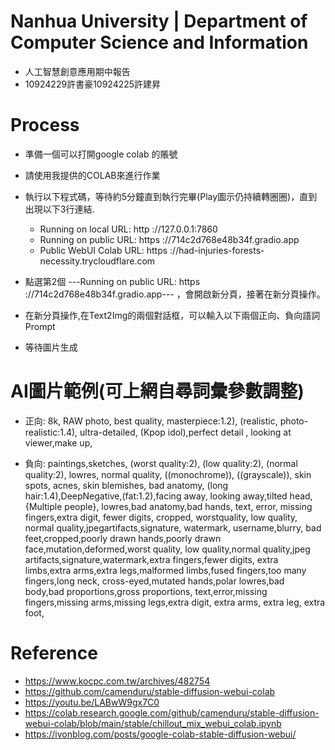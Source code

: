
# Nanhua University | Department of Computer Science and Information
* 人工智慧創意應用期中報告
* 10924229許書豪10924225許建昇

# Process
* 準備一個可以打開google colab 的賬號
* 請使用我提供的COLAB來進行作業
* 執行以下程式碼，等待約5分鐘直到執行完畢(Play圖示仍持續轉圈圈)，直到出現以下3行連結.

   * Running on local URL:  http ://127.0.0.1:7860
   * Running on public URL: https ://714c2d768e48b34f.gradio.app
   * Public WebUI Colab URL: https ://had-injuries-forests-necessity.trycloudflare.com

* 點選第2個 ---Running on public URL: https ://714c2d768e48b34f.gradio.app--- ，會開啟新分頁，接著在新分頁操作。
* 在新分頁操作,在Text2Img的兩個對話框，可以輸入以下兩個正向、負向語詞 Prompt
* 等待圖片生成

# AI圖片範例(可上網自尋詞彙參數調整)

* 正向:
8k, RAW photo, best quality, masterpiece:1.2), (realistic, photo-realistic:1.4), 
ultra-detailed, (Kpop idol),perfect detail ,  looking at viewer,make up,
     
* 負向:
paintings,sketches, (worst quality:2), (low quality:2), (normal quality:2), lowres, 
normal quality, ((monochrome)), ((grayscale)), skin spots, acnes, skin blemishes, bad anatomy,
(long hair:1.4),DeepNegative,(fat:1.2),facing away, looking away,tilted head, {Multiple people}, 
lowres,bad anatomy,bad hands, text, error, missing fingers,extra digit, fewer digits, cropped, 
worstquality, low quality, normal quality,jpegartifacts,signature, watermark, username,blurry,
bad feet,cropped,poorly drawn hands,poorly drawn face,mutation,deformed,worst quality,
low quality,normal quality,jpeg artifacts,signature,watermark,extra fingers,fewer digits,
extra limbs,extra arms,extra legs,malformed limbs,fused fingers,too many fingers,long neck,
cross-eyed,mutated hands,polar lowres,bad body,bad proportions,gross proportions,
text,error,missing fingers,missing arms,missing legs,extra digit, extra arms, 
extra leg, extra foot,

# Reference
  *  https://www.kocpc.com.tw/archives/482754
  * https://github.com/camenduru/stable-diffusion-webui-colab
  * https://youtu.be/LABwW9gx7C0
  * https://colab.research.google.com/github/camenduru/stable-diffusion-webui-colab/blob/main/stable/chillout_mix_webui_colab.ipynb
  * https://ivonblog.com/posts/google-colab-stable-diffusion-webui/
